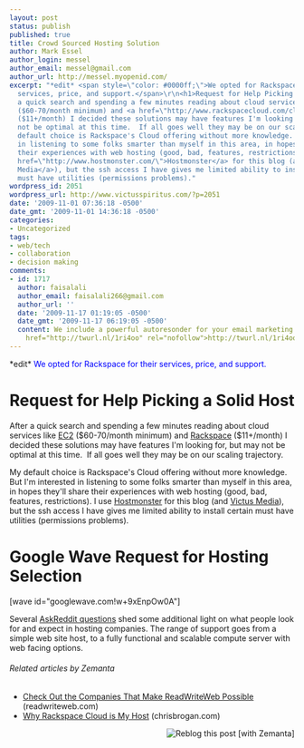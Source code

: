 ```yaml
---
layout: post
status: publish
published: true
title: Crowd Sourced Hosting Solution
author: Mark Essel
author_login: messel
author_email: messel@gmail.com
author_url: http://messel.myopenid.com/
excerpt: "*edit* <span style=\"color: #0000ff;\">We opted for Rackspace for their
  services, price, and support.</span>\r\n<h1>Request for Help Picking a Solid Host</h1>\r\nAfter
  a quick search and spending a few minutes reading about cloud services like <a href=\"http://aws.amazon.com/ec2/\">EC2</a>
  ($60-70/month minimum) and <a href=\"http://www.rackspacecloud.com/cloud_hosting_products/servers\">Rackspace</a>
  ($11+/month) I decided these solutions may have features I'm looking for, but may
  not be optimal at this time.  If all goes well they may be on our scaling trajectory.\r\n\r\nMy
  default choice is Rackspace's Cloud offering without more knowledge. But I'm interested
  in listening to some folks smarter than myself in this area, in hopes they'll share
  their experiences with web hosting (good, bad, features, restrictions). I use <a
  href=\"http://www.hostmonster.com/\">Hostmonster</a> for this blog (and <a href=\"http://www.victusmedia.com\">Victus
  Media</a>), but the ssh access I have gives me limited ability to install certain
  must have utilities (permissions problems)."
wordpress_id: 2051
wordpress_url: http://www.victusspiritus.com/?p=2051
date: '2009-11-01 07:36:18 -0500'
date_gmt: '2009-11-01 14:36:18 -0500'
categories:
- Uncategorized
tags:
- web/tech
- collaboration
- decision making
comments:
- id: 1717
  author: faisalali
  author_email: faisalali266@gmail.com
  author_url: ''
  date: '2009-11-17 01:19:05 -0500'
  date_gmt: '2009-11-17 06:19:05 -0500'
  content: We include a powerful autoresonder for your email marketing campaigns!<br><a
    href="http://twurl.nl/1ri4oo" rel="nofollow">http://twurl.nl/1ri4oo</a>
---
```

<p>*edit* <span style="color: #0000ff;">We opted for Rackspace for their services, price, and support.</span></p>
<h1>Request for Help Picking a Solid Host</h1>
<p>After a quick search and spending a few minutes reading about cloud services like <a href="http://aws.amazon.com/ec2/">EC2</a> ($60-70/month minimum) and <a href="http://www.rackspacecloud.com/cloud_hosting_products/servers">Rackspace</a> ($11+/month) I decided these solutions may have features I'm looking for, but may not be optimal at this time.  If all goes well they may be on our scaling trajectory.</p>
<p>My default choice is Rackspace's Cloud offering without more knowledge. But I'm interested in listening to some folks smarter than myself in this area, in hopes they'll share their experiences with web hosting (good, bad, features, restrictions). I use <a href="http://www.hostmonster.com/">Hostmonster</a> for this blog (and <a href="http://www.victusmedia.com">Victus Media</a>), but the ssh access I have gives me limited ability to install certain must have utilities (permissions problems).<a id="more"></a><a id="more-2051"></a></p>
<h1>Google Wave Request for Hosting Selection</h1>
<p>[wave id="googlewave.com!w+9xEnpOw0A"]</p>
<p>Several <a href="http://www.reddit.com/r/AskReddit/search?q=hosting">AskReddit questions</a> shed some additional light on what people look for and expect in hosting companies. The range of support goes from a simple web site host, to a fully functional and scalable compute server with web facing options.</p>
<h6 class="zemanta-related-title" style="font-size: 1em;">Related articles by Zemanta</h6>
<ul class="zemanta-article-ul">
<li class="zemanta-article-ul-li"><a href="http://www.readwriteweb.com/archives/sponsors_post_25october09.php">Check Out the Companies That Make ReadWriteWeb Possible</a> (readwriteweb.com)</li>
<li class="zemanta-article-ul-li"><a href="http://www.chrisbrogan.com/why-rackspace-cloud-is-my-host/">Why Rackspace Cloud is My Host</a> (chrisbrogan.com)</li>
</ul>
<div class="zemanta-pixie" style="margin-top: 10px; height: 15px;"><a class="zemanta-pixie-a" title="Reblog this post [with Zemanta]" href="http://reblog.zemanta.com/zemified/70a5e018-88c3-4aee-b7f7-83d48f9f65ec/"><img class="zemanta-pixie-img" style="border: none; float: right;" src="http://img.zemanta.com/reblog_e.png?x-id=70a5e018-88c3-4aee-b7f7-83d48f9f65ec" alt="Reblog this post [with Zemanta]" /></a><span class="zem-script more-related pretty-attribution"><script src="http://static.zemanta.com/readside/loader.js" type="text/javascript"></script></span></div>
